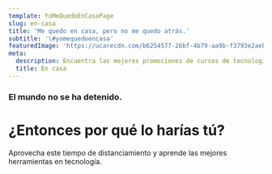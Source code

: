 ```yaml
---
template: YoMeQuedoEnCasaPage
slug: en-casa
title: 'Me quedo en casa, pero no me quedo atrás.'
subtitle: '\#yomequedoencasa'
featuredImage: 'https://ucarecdn.com/b6254577-26bf-4b79-aa9b-f3793e2aebdc/'
meta:
  description: Encuentra las mejores promociones de cursos de tecnología On Line.
  title: En casa
---
```

### El mundo no se ha detenido.
# ¿Entonces por qué lo harías tú?
Aprovecha este tiempo de distanciamiento y aprende las mejores herramientas en tecnología.
